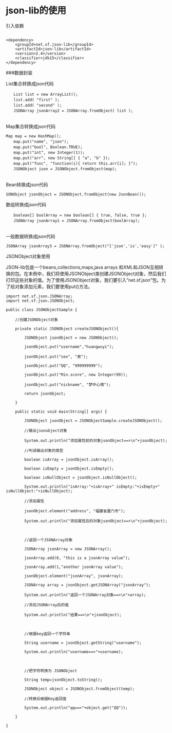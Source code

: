 # json-lib的使用


引入依赖

```

<dependency>    
    <groupId>net.sf.json-lib</groupId>    
    <artifactId>json-lib</artifactId>    
    <version>2.4</version>    
    <classifier>jdk15</classifier>    
</dependency> 

```


###数据封装

List集合转换成json代码

```
　　List list = new ArrayList();
　　list.add( "first" );
　　list.add( "second" );
　　JSONArray jsonArray2 = JSONArray.fromObject( list );
　　
```

Map集合转换成json代码

```
Map map = new HashMap();
　　map.put("name", "json");
　　map.put("bool", Boolean.TRUE);
　　map.put("int", new Integer(1));
　　map.put("arr", new String[] { "a", "b" });
　　map.put("func", "function(i){ return this.arr[i]; }");
　　JSONObject json = JSONObject.fromObject(map);
　　
```


Bean转换成json代码

```
SONObject jsonObject = JSONObject.fromObject(new JsonBean());
```

数组转换成json代码

```
　　boolean[] boolArray = new boolean[] { true, false, true };
　　JSONArray jsonArray1 = JSONArray.fromObject(boolArray);
　　
```
一般数据转换成json代码

```
JSONArray jsonArray3 = JSONArray.fromObject("['json','is','easy']" );

```

JSONObject对象使用

JSON-lib包是一个beans,collections,maps,java arrays 和XML和JSON互相转换的包。在本例中，我们将使用JSONObject类创建JSONObject对象，然后我们打印这些对象的值。为了使用JSONObject对象，我们要引入”net.sf.json”包。为了给对象添加元素，我们要使用put()方法。


```
import net.sf.json.JSONArray;
import net.sf.json.JSONObject;

public class JSONObjectSample {

    //创建JSONObject对象   

    private static JSONObject createJSONObject(){   

        JSONObject jsonObject = new JSONObject();   

        jsonObject.put("username","huangwuyi");   

        jsonObject.put("sex", "男");   

        jsonObject.put("QQ", "999999999");   

        jsonObject.put("Min.score", new Integer(99));   

        jsonObject.put("nickname", "梦中心境");   

        return jsonObject;   

    }   

    public static void main(String[] args) {   

        JSONObject jsonObject = JSONObjectSample.createJSONObject();   

        //输出jsonobject对象   

        System.out.println("添加属性前的对象jsonObject==>\n"+jsonObject);   

        //判读输出对象的类型   

        boolean isArray = jsonObject.isArray();   

        boolean isEmpty = jsonObject.isEmpty();   

        boolean isNullObject = jsonObject.isNullObject();   

        System.out.println("isArray:"+isArray+" isEmpty:"+isEmpty+" isNullObject:"+isNullObject);  

        //添加属性   

        jsonObject.element("address", "福建省厦门市");   

        System.out.println("添加属性后的对象jsonObject==>\n"+jsonObject);   



        //返回一个JSONArray对象   

        JSONArray jsonArray = new JSONArray();   

        jsonArray.add(0, "this is a jsonArray value");   

        jsonArray.add(1,"another jsonArray value");   

        jsonObject.element("jsonArray", jsonArray);   

        JSONArray array = jsonObject.getJSONArray("jsonArray");   

        System.out.println("返回一个JSONArray对象==>\n"+array);   

        //添加JSONArray后的值   

        System.out.println("结果==>\n"+jsonObject);   



        //根据key返回一个字符串   

        String username = jsonObject.getString("username");   

        System.out.println("username==>"+username);  



        //把字符转换为 JSONObject

        String temp=jsonObject.toString();

        JSONObject object = JSONObject.fromObject(temp);

        //转换后根据Key返回值

        System.out.println("qq==>"+object.get("QQ"));

    }   

}

```

<!--
create time: 2018-01-16 17:16:49
Author: Alfred

This file is created by Marboo<http://marboo.io> template file $MARBOO_HOME/.media/starts/default.md
本文件由 Marboo<http://marboo.io> 模板文件 $MARBOO_HOME/.media/starts/default.md 创建
-->

